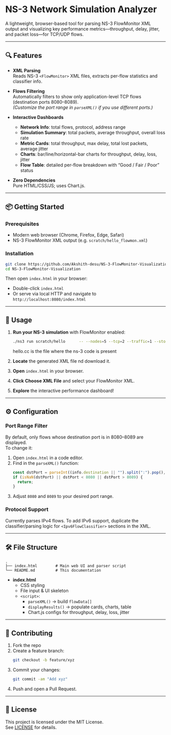 # NS-3 Network Simulation Analyzer

A lightweight, browser-based tool for parsing NS-3 FlowMonitor XML output and visualizing key performance metrics—throughput, delay, jitter, and packet loss—for TCP/UDP flows.

---

## 🔍 Features

- **XML Parsing**  
  Reads NS-3 `<FlowMonitor>` XML files, extracts per-flow statistics and classifier info.

- **Flows Filtering**  
  Automatically filters to show only application-level TCP flows (destination ports 8080–8089).  
  _(Customize the port range in `parseXML()` if you use different ports.)_

- **Interactive Dashboards**

  - **Network Info**: total flows, protocol, address range
  - **Simulation Summary**: total packets, average throughput, overall loss rate
  - **Metric Cards**: total throughput, max delay, total lost packets, average jitter
  - **Charts**: bar/line/horizontal-bar charts for throughput, delay, loss, jitter
  - **Flow Table**: detailed per-flow breakdown with “Good / Fair / Poor” status

- **Zero Dependencies**  
  Pure HTML/CSS/JS; uses Chart.js.

---

## 📦 Getting Started

### Prerequisites

- Modern web browser (Chrome, Firefox, Edge, Safari)
- NS-3 FlowMonitor XML output (e.g. `scratch/hello_flowmon.xml`)

### Installation

```bash
git clone https://github.com/Akshith-desu/NS-3-FlowMonitor-Visualization.git
cd NS-3-FlowMonitor-Visualization
```

Then open `index.html` in your browser:

- Double-click `index.html`
- Or serve via local HTTP and navigate to `http://localhost:8080/index.html`

---

## 🚀 Usage

1. **Run your NS-3 simulation** with FlowMonitor enabled:

   ```bash
   ./ns3 run scratch/hello      -- --nodes=5 --tcp=2 --traffic=1 --stopTime=45         --sender=0 --receiver=3         --inject=true --injectSender=4 --injectReceiver=2         --injectDelay=0.3 --routing=1 --topology=4
   ```

   hello.cc is the file where the ns-3 code is present

2. **Locate** the generated XML file nd download it.

3. **Open** `index.html` in your browser.

4. **Click** **Choose XML File** and select your FlowMonitor XML.

5. **Explore** the interactive performance dashboard!

---

## ⚙️ Configuration

### Port Range Filter

By default, only flows whose destination port is in 8080–8089 are displayed.  
To change it:

1. Open `index.html` in a code editor.
2. Find in the `parseXML()` function:
   ```js
   const dstPort = parseInt((info.destination || "").split(":").pop(), 10);
   if (isNaN(dstPort) || dstPort < 8080 || dstPort > 8089) {
     return;
   }
   ```
3. Adjust `8080` and `8089` to your desired port range.

### Protocol Support

Currently parses IPv4 flows. To add IPv6 support, duplicate the classifier/parsing logic for `<Ipv6FlowClassifier>` sections in the XML.

---

## 🛠️ File Structure

```text
.
├── index.html        # Main web UI and parser script
└── README.md         # This documentation
```

- **index.html**
  - CSS styling
  - File input & UI skeleton
  - `<script>`:
    - `parseXML()` → build `flowData[]`
    - `displayResults()` → populate cards, charts, table
    - Chart.js configs for throughput, delay, loss, jitter

---

## 🤝 Contributing

1. Fork the repo
2. Create a feature branch:
   ```bash
   git checkout -b feature/xyz
   ```
3. Commit your changes:
   ```bash
   git commit -am "Add xyz"
   ```
4. Push and open a Pull Request.

---

## 📜 License

This project is licensed under the MIT License.  
See [LICENSE](LICENSE) for details.
